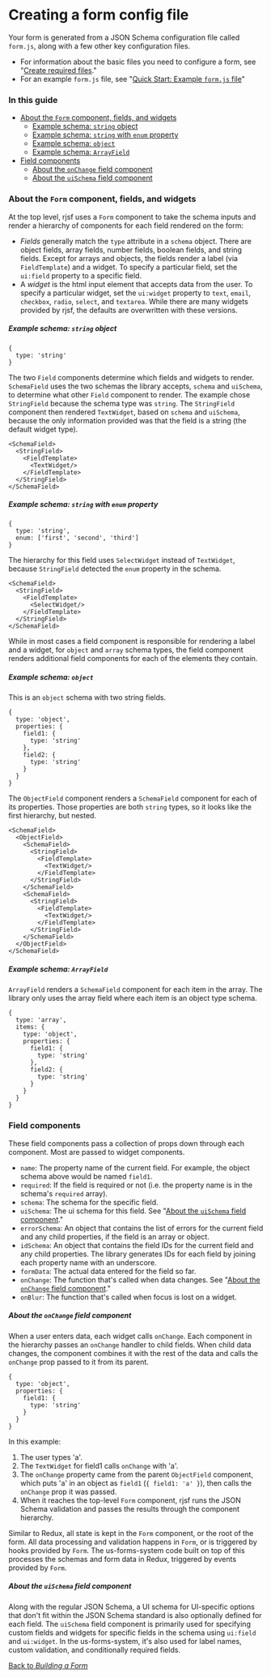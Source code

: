 # Creating a form config file

Your form is generated from a JSON Schema configuration file called `form.js`, along with a few other key configuration files.

- For information about the basic files you need to configure a form, see "[Create required files](../getting-started/installing-the-us-forms-system-in-an-existing-application.md#create-required-files)."
- For an example `form.js` file, see "[Quick Start: Example `form.js` file](quick-start-example-formjs-file.md)"

### In this guide

- [About the `Form` component, fields, and widgets](#about-the-form-component-fields-and-widgets)
  - [Example schema: `string` object](#example-schema-string-object)
  - [Example schema: `string` with `enum` property](#example-schema-string-with-enum-property)
  - [Example schema: `object`](#example-schema-object)
  - [Example schema: `ArrayField`](#example-schema-arrayfield)
- [Field components](#field-components)
  - [About the `onChange` field component](#about-the-onchange-field-component)
  - [About the `uiSchema` field component](#about-the-uischema-field-component)

### About the `Form` component, fields, and widgets

At the top level, rjsf uses a `Form` component to take the schema inputs and render a hierarchy of components for each field rendered on the form:

- *Fields* generally match the `type` attribute in a `schema` object. There are object fields, array fields, number fields, boolean fields, and string fields. Except for arrays and objects, the fields render a label (via `FieldTemplate`) and a widget. To specify a particular field, set the `ui:field` property to a specific field.
- A *widget* is the html input element that accepts data from the user. To specify a particular widget, set the  `ui:widget` property to `text`, `email`, `checkbox`, `radio`, `select`, and `textarea`. While there are many widgets provided by rjsf, the defaults are overwritten with these versions.

##### Example schema: `string` object

```
{
  type: 'string'
}
```

The two `Field` components determine which fields and widgets to render. `SchemaField` uses the two schemas the library accepts, `schema` and `uiSchema`, to determine what other `Field` component to render. The example chose `StringField` because the schema type was `string`. The `StringField` component then rendered `TextWidget`, based on `schema` and `uiSchema`, because the only information provided was that the field is a string (the default widget type).

```
<SchemaField>
  <StringField>
    <FieldTemplate>
      <TextWidget/>
    </FieldTemplate>
  </StringField>
</SchemaField>
```

##### Example schema: `string` with `enum` property

```
{
  type: 'string',
  enum: ['first', 'second', 'third']
}
```

The hierarchy for this field uses `SelectWidget` instead of `TextWidget`, because `StringField` detected the `enum` property in the schema.

```
<SchemaField>
  <StringField>
    <FieldTemplate>
      <SelectWidget/>
    </FieldTemplate>
  </StringField>
</SchemaField>
```

While in most cases a field component is responsible for rendering a label and a widget, for `object` and `array` schema types, the field component renders additional field components for each of the elements they contain.

##### Example schema: `object`

This is an `object` schema with two string fields.

```
{
  type: 'object',
  properties: {
    field1: {
      type: 'string'
    },
    field2: {
      type: 'string'
    }
  }
}
```

The `ObjectField` component renders a `SchemaField` component for each of its properties. Those properties are both `string` types, so it looks like the first hierarchy, but nested.

```
<SchemaField>
  <ObjectField>
    <SchemaField>
      <StringField>
        <FieldTemplate>
          <TextWidget/>
        </FieldTemplate>
      </StringField>
    </SchemaField>
    <SchemaField>
      <StringField>
        <FieldTemplate>
          <TextWidget/>
        </FieldTemplate>
      </StringField>
    </SchemaField>
  </ObjectField>
</SchemaField>
```

##### Example schema: `ArrayField`

`ArrayField` renders a `SchemaField` component for each item in the array. The library only uses the array field where each item is an object type schema.

```
{
  type: 'array',
  items: {
    type: 'object',
    properties: {
      field1: {
        type: 'string'
      },
      field2: {
        type: 'string'
      }
    }
  }
}
```

### Field components

These field components pass a collection of props down through each component. Most are passed to widget components.

- `name`: The property name of the current field. For example, the object schema above would be named `field1`.
- `required`: If the field is required or not (i.e. the property name is in the schema's `required` array).
- `schema`: The schema for the specific field.
- `uiSchema`: The ui schema for this field. See "[About the `uiSchema` field component](#about-the-uischema-field-component)."
- `errorSchema`: An object that contains the list of errors for the current field and any child properties, if the field is an array or object.
- `idSchema`: An object that contains the field IDs for the current field and any child properties. The library generates IDs for each field by joining each property name with an underscore.
- `formData`: The actual data entered for the field so far.
- `onChange`: The function that's called when data changes. See "[About the `onChange` field component](#about-the-onchange-field-component)."
- `onBlur`: The function that's called when focus is lost on a widget.

##### About the `onChange` field component

When a user enters data, each widget calls `onChange`. Each component in the hierarchy passes an `onChange` handler to child fields. When child data changes, the component combines it with the rest of the data and calls the `onChange` prop passed to it from its parent.

```
{
  type: 'object',
  properties: {
    field1: {
      type: 'string'
    }
  }
}
```

In this example:

1. The user types 'a'.
2. The `TextWidget` for field1 calls `onChange` with 'a'.
3. The `onChange` property came from the parent `ObjectField` component, which puts 'a' in an object as `field1` (`{ field1: 'a' }`), then calls the `onChange` prop it was passed.
4. When it reaches the top-level `Form` component, rjsf runs the JSON Schema validation and passes the results through the component hierarchy.

Similar to Redux, all state is kept in the `Form` component, or the root of the form. All data processing and validation happens in `Form`, or is triggered by hooks provided by `Form`. The us-forms-system code built on top of this processes the schemas and form data in Redux, triggered by events provided by `Form`.

##### About the `uiSchema` field component

Along with the regular JSON Schema, a UI schema for UI-specific options that don't fit within the JSON Schema standard is also optionally defined for each field. The `uiSchema` field component is primarily used for specifying custom fields and widgets for specific fields in the schema using `ui:field` and `ui:widget`. In the us-forms-system, it's also used for label names, custom validation, and conditionally required fields.

[Back to *Building a Form*](README.md)
